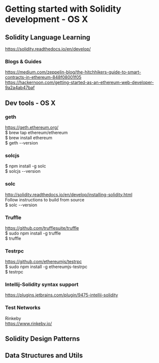# Getting started with Solidity development - OS X

## Solidity Language Learning
https://solidity.readthedocs.io/en/develop/  

### Blogs & Guides
https://medium.com/zeppelin-blog/the-hitchhikers-guide-to-smart-contracts-in-ethereum-848f08001f05  
https://hackernoon.com/getting-started-as-an-ethereum-web-developer-9a2a4ab47baf  


## Dev tools - OS X

### geth
https://geth.ethereum.org/  
$ brew tap ethereum/ethereum  
$ brew install ethereum  
$ geth --version  

### solcjs
$ npm install -g solc  
$ solcjs --version  

### solc
http://solidity.readthedocs.io/en/develop/installing-solidity.html  
Follow instructions to build from source  
$ solc --version  

### Truffle
https://github.com/trufflesuite/truffle  
$ sudo npm install -g truffle  
$ truffle  

### Testrpc
https://github.com/ethereumjs/testrpc  
$ sudo npm install -g ethereumjs-testrpc  
$ testrpc  

### Intellij-Solidity syntax support
https://plugins.jetbrains.com/plugin/9475-intellij-solidity  

### Test Networks
Rinkeby  
https://www.rinkeby.io/  


## Solidity Design Patterns


## Data Structures and Utils

